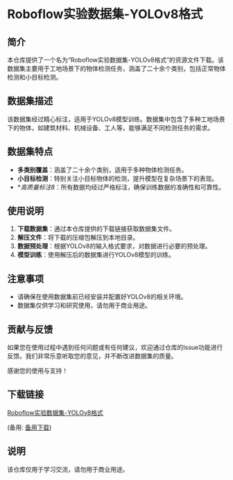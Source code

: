 # Roboflow实验数据集-YOLOv8格式

## 简介

本仓库提供了一个名为“Roboflow实验数据集-YOLOv8格式”的资源文件下载。该数据集主要用于工地场景下的物体检测任务，涵盖了二十余个类别，包括正常物体检测和小目标检测。

## 数据集描述

该数据集经过精心标注，适用于YOLOv8模型训练。数据集中包含了多种工地场景下的物体，如建筑材料、机械设备、工人等，能够满足不同检测任务的需求。

## 数据集特点

- **多类别覆盖**：涵盖了二十余个类别，适用于多种物体检测任务。
- **小目标检测**：特别关注小目标物体的检测，提升模型在复杂场景下的表现。
- **高质量标注8*：所有数据均经过严格标注，确保训练数据的准确性和可靠性。

## 使用说明

1. **下载数据集**：通过本仓库提供的下载链接获取数据集文件。
2. **解压文件**：将下载的压缩包解压到本地目录。
3. **数据预处理**：根据YOLOv8的输入格式要求，对数据进行必要的预处理。
4. **模型训练**：使用解压后的数据集进行YOLOv8模型的训练。

## 注意事项

- 请确保在使用数据集前已经安装并配置好YOLOv8的相关环境。
- 数据集仅供学习和研究使用，请勿用于商业用途。

## 贡献与反馈

如果您在使用过程中遇到任何问题或有任何建议，欢迎通过仓库的Issue功能进行反馈。我们非常乐意听取您的意见，并不断改进数据集的质量。

感谢您的使用与支持！

## 下载链接
[Roboflow实验数据集-YOLOv8格式](https://pan.quark.cn/s/7474b42f80f4) 

(备用: [备用下载](https://pan.baidu.com/s/1KlR9nhX_ulJscLpqWVe_OA?pwd=1234))

## 说明

该仓库仅用于学习交流，请勿用于商业用途。
